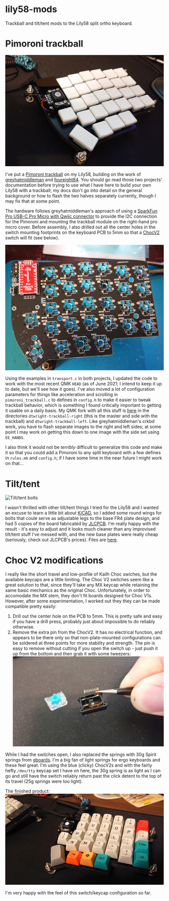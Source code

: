 # lily58-mods
Trackball and tilt/tent mods to the Lily58 split ortho keyboard.

# Pimoroni trackball
![Finished Pimoroni trackball](./imgs/pimoroni_complete.jpg)

I've put a [Pimoroni trackball](https://shop.pimoroni.com/products/trackball-breakout) on my Lily58, building on the work of 
[greyhatmiddleman](https://github.com/greyhatmiddleman/crkbd-pimoroni-trackball) and [foureight84](https://github.com/foureight84/sofle-keyboard-pimoroni). You should go read those two projects' documentation before trying to use what I have here to build your own Lily58 with a trackball; my docs don't go into detail on the general background or how to flash the two halves separately currently, though I may fix that at some point.

The hardware follows greyhatmiddleman's approach of using a [SparkFun Pro USB-C Pro Micro with Qwiic connector](https://www.sparkfun.com/products/15795)
to provide the I2C connection for the Pimoroni and mounting the trackball module on the right-hand pro micro cover. Before assembly, I also drilled out all 
the center holes in the switch mounting footprints on the keyboard PCB to 5mm so that a 
[ChocV2](https://www.kailhswitch.com/mechanical-keyboard-switches/key-switches/kailh-low-profile-switch-choc-v2.html) switch will fit (see below).

![Mounted Sparkfun Pro Micro](./imgs/sparkfun_mounted.jpg)

Using the examples in `transport.c` in both 
projects, I updated the code to work with the most recent QMK `HEAD` (as of June 2021; I intend to keep it up to date, but we'll see how it goes). 
I've also moved a lot of configuration parameters for things like acceleration
and scrolling in `pimoroni_trackball.c` to defines in `config.h` to make it easier to tweak trackball behavior, which is something I found critically
important to getting it usable on a daily basis. My QMK fork with all this stuff is 
[here](https://github.com/dtwright/qmk_firmware/tree/dtwright-lily58-pimoroni/keyboards/lily58/keymaps) in the directories `dtwright-trackball-right` 
(this is the master and side with the trackball) and `dtwright-trackball-left`. 
Like greyhatmiddleman's crkbd work, you have to flash separate images to the right and left sides; at some point I may work on getting this down to one
image with the side set using `EE_HANDS`.

I also think it would not be *terribly* difficult to generalize this code and make it so that you could add a Pimoroni to any split keyboard with a few
defines in `rules.mk` and `config.h`; if I have some time in the near future I might work on that...

# Tilt/tent
![Tilt/tent bolts](./imgs/tilt_tent.jpg)

I wasn't thrilled with other tilt/tent things I tried for the Lily58 and I wanted an excuse to learn a little bit about [KiCAD](https://kicad.org), so I 
added some round wings for bolts that coule serve as adjustable legs to the base FR4 plate design, and had 5 copies of the board fabricated by 
[JLCPCB](https://jlcpcb.com). I'm really happy with the result - it's easy to adjust and it looks much cleaner than any improvised tilt/tent stuff I've 
messed with, and the new base plates were really cheap (seriously, check out JLCPCB's prices). Files are [here](https://github.com/dtwright/Lily58/tree/master/Pro/Case).

# Choc V2 modifications
I really like the short travel and low-profile of Kailh Choc swiches, but the available keycaps are a little limiting. The Choc V2 switches seem
like a great solution to that, since they'll take any MX keycap while retaining the same basic mechanics as the original Choc. Unfortunately, in 
order to accomodate the MX stem, they don't fit boards designed for Choc V1s. However, after some experimentation, I worked out they they can
be made compatible pretty easily:
1. Drill out the center hole on the PCB to 5mm. This is pretty safe and easy if you have a drill press, probably just about impossible to do reliably
otherwise.
2. Remove the extra pin from the ChocV2. It has no electrical function, and appears to be there only so that non-plate-mounted configurations 
can be soldered at three points for more stability and strength. The pin is easy to remove without cutting if you open the switch up - just push it 
up from the bottom and then grab it with some tweezers:
![ChocV2 3rd pin removal](./imgs/chocv2_pin_detail.jpg)

While I had the switches open, I also replaced the springs with 30g Spirit springs from [gboards](https://www.gboards.ca/). I'm a big fan of light
springs for ergo keyboards and these feel great. I'm using the blue (clicky) ChocV2s and with the fairly hefty `/dev/tty` keycap set I have on here, 
the 30g spring is as light as I can go and still have the switch reliably return past the click detent to the top of its travel 
(25g springs were too light).

The finished product:
![ChocV2 Lily58](./imgs/chocv2_final.jpg)

I'm very happy with the feel of this switch/keycap configuration so far.
